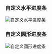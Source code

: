 ### 自定义水平进度条
![自定义水平进度条](https://github.com/ningbaoqi/View/commit/2588854a6b5d14b08602042fd83acf4d1f1006b3)
### 自定义圆形进度条
![自定义圆形进度条](https://github.com/ningbaoqi/View/commit/186bb50940239776b07762c9b833adaab6c883da)
